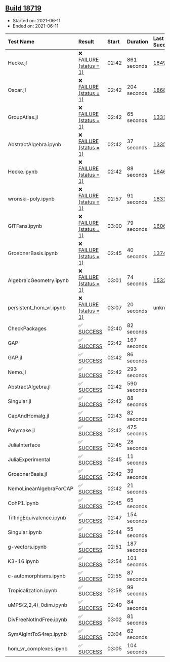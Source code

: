 ## [Build 18719](https://oscarci.mathematik.uni-kl.de/job/oscar/18719/)

* Started on: 2021-06-11
* Ended on: 2021-06-11

| Test Name    | Result | Start | Duration | Last Success | First Failure |
|:-------------|:-------|:------|:---------|:-------------|:--------------|
| Hecke.jl | ❌ [FAILURE (status = 1)](https://oscarci.mathematik.uni-kl.de/job/oscar/18719/artifact/logs/build-18719/Hecke.jl.log) | 02:42 | 861 seconds | [18490](https://oscarci.mathematik.uni-kl.de/job/oscar/18490/) | [18491](https://oscarci.mathematik.uni-kl.de/job/oscar/18491/) |
| Oscar.jl | ❌ [FAILURE (status = 1)](https://oscarci.mathematik.uni-kl.de/job/oscar/18719/artifact/logs/build-18719/Oscar.jl.log) | 02:42 | 204 seconds | [18684](https://oscarci.mathematik.uni-kl.de/job/oscar/18684/) | [18685](https://oscarci.mathematik.uni-kl.de/job/oscar/18685/) |
| GroupAtlas.jl | ❌ [FAILURE (status = 1)](https://oscarci.mathematik.uni-kl.de/job/oscar/18719/artifact/logs/build-18719/GroupAtlas.jl.log) | 02:42 | 65 seconds | [13311](https://oscarci.mathematik.uni-kl.de/job/oscar/13311/) | [13312](https://oscarci.mathematik.uni-kl.de/job/oscar/13312/) |
| AbstractAlgebra.ipynb | ❌ [FAILURE (status = 1)](https://oscarci.mathematik.uni-kl.de/job/oscar/18719/artifact/logs/build-18719/AbstractAlgebra.ipynb.log) | 02:42 | 37 seconds | [13355](https://oscarci.mathematik.uni-kl.de/job/oscar/13355/) | [13356](https://oscarci.mathematik.uni-kl.de/job/oscar/13356/) |
| Hecke.ipynb | ❌ [FAILURE (status = 1)](https://oscarci.mathematik.uni-kl.de/job/oscar/18719/artifact/logs/build-18719/Hecke.ipynb.log) | 02:42 | 88 seconds | [16463](https://oscarci.mathematik.uni-kl.de/job/oscar/16463/) | [16464](https://oscarci.mathematik.uni-kl.de/job/oscar/16464/) |
| wronski-poly.ipynb | ❌ [FAILURE (status = 1)](https://oscarci.mathematik.uni-kl.de/job/oscar/18719/artifact/logs/build-18719/wronski-poly.ipynb.log) | 02:57 | 91 seconds | [18314](https://oscarci.mathematik.uni-kl.de/job/oscar/18314/) | [18315](https://oscarci.mathematik.uni-kl.de/job/oscar/18315/) |
| GITFans.ipynb | ❌ [FAILURE (status = 1)](https://oscarci.mathematik.uni-kl.de/job/oscar/18719/artifact/logs/build-18719/GITFans.ipynb.log) | 03:00 | 79 seconds | [16068](https://oscarci.mathematik.uni-kl.de/job/oscar/16068/) | [16069](https://oscarci.mathematik.uni-kl.de/job/oscar/16069/) |
| GroebnerBasis.ipynb | ❌ [FAILURE (status = 1)](https://oscarci.mathematik.uni-kl.de/job/oscar/18719/artifact/logs/build-18719/GroebnerBasis.ipynb.log) | 02:45 | 40 seconds | [13748](https://oscarci.mathematik.uni-kl.de/job/oscar/13748/) | [13749](https://oscarci.mathematik.uni-kl.de/job/oscar/13749/) |
| AlgebraicGeometry.ipynb | ❌ [FAILURE (status = 1)](https://oscarci.mathematik.uni-kl.de/job/oscar/18719/artifact/logs/build-18719/AlgebraicGeometry.ipynb.log) | 03:01 | 74 seconds | [15322](https://oscarci.mathematik.uni-kl.de/job/oscar/15322/) | [15323](https://oscarci.mathematik.uni-kl.de/job/oscar/15323/) |
| persistent_hom_vr.ipynb | ❌ [FAILURE (status = 1)](https://oscarci.mathematik.uni-kl.de/job/oscar/18719/artifact/logs/build-18719/persistent_hom_vr.ipynb.log) | 03:07 | 20 seconds | unknown | unknown |
| CheckPackages | ✅ [SUCCESS](https://oscarci.mathematik.uni-kl.de/job/oscar/18719/artifact/logs/build-18719/CheckPackages.log) | 02:40 | 82 seconds |  |  |
| GAP | ✅ [SUCCESS](https://oscarci.mathematik.uni-kl.de/job/oscar/18719/artifact/logs/build-18719/GAP.log) | 02:42 | 167 seconds |  |  |
| GAP.jl | ✅ [SUCCESS](https://oscarci.mathematik.uni-kl.de/job/oscar/18719/artifact/logs/build-18719/GAP.jl.log) | 02:42 | 86 seconds |  |  |
| Nemo.jl | ✅ [SUCCESS](https://oscarci.mathematik.uni-kl.de/job/oscar/18719/artifact/logs/build-18719/Nemo.jl.log) | 02:42 | 293 seconds |  |  |
| AbstractAlgebra.jl | ✅ [SUCCESS](https://oscarci.mathematik.uni-kl.de/job/oscar/18719/artifact/logs/build-18719/AbstractAlgebra.jl.log) | 02:42 | 590 seconds |  |  |
| Singular.jl | ✅ [SUCCESS](https://oscarci.mathematik.uni-kl.de/job/oscar/18719/artifact/logs/build-18719/Singular.jl.log) | 02:42 | 88 seconds |  |  |
| CapAndHomalg.jl | ✅ [SUCCESS](https://oscarci.mathematik.uni-kl.de/job/oscar/18719/artifact/logs/build-18719/CapAndHomalg.jl.log) | 02:43 | 82 seconds |  |  |
| Polymake.jl | ✅ [SUCCESS](https://oscarci.mathematik.uni-kl.de/job/oscar/18719/artifact/logs/build-18719/Polymake.jl.log) | 02:42 | 475 seconds |  |  |
| JuliaInterface | ✅ [SUCCESS](https://oscarci.mathematik.uni-kl.de/job/oscar/18719/artifact/logs/build-18719/JuliaInterface.log) | 02:45 | 28 seconds |  |  |
| JuliaExperimental | ✅ [SUCCESS](https://oscarci.mathematik.uni-kl.de/job/oscar/18719/artifact/logs/build-18719/JuliaExperimental.log) | 02:45 | 11 seconds |  |  |
| GroebnerBasis.jl | ✅ [SUCCESS](https://oscarci.mathematik.uni-kl.de/job/oscar/18719/artifact/logs/build-18719/GroebnerBasis.jl.log) | 02:42 | 39 seconds |  |  |
| NemoLinearAlgebraForCAP | ✅ [SUCCESS](https://oscarci.mathematik.uni-kl.de/job/oscar/18719/artifact/logs/build-18719/NemoLinearAlgebraForCAP.log) | 02:42 | 21 seconds |  |  |
| CohP1.ipynb | ✅ [SUCCESS](https://oscarci.mathematik.uni-kl.de/job/oscar/18719/artifact/logs/build-18719/CohP1.ipynb.log) | 02:45 | 65 seconds |  |  |
| TiltingEquivalence.ipynb | ✅ [SUCCESS](https://oscarci.mathematik.uni-kl.de/job/oscar/18719/artifact/logs/build-18719/TiltingEquivalence.ipynb.log) | 02:47 | 154 seconds |  |  |
| Singular.ipynb | ✅ [SUCCESS](https://oscarci.mathematik.uni-kl.de/job/oscar/18719/artifact/logs/build-18719/Singular.ipynb.log) | 02:44 | 55 seconds |  |  |
| g-vectors.ipynb | ✅ [SUCCESS](https://oscarci.mathematik.uni-kl.de/job/oscar/18719/artifact/logs/build-18719/g-vectors.ipynb.log) | 02:51 | 187 seconds |  |  |
| K3-16.ipynb | ✅ [SUCCESS](https://oscarci.mathematik.uni-kl.de/job/oscar/18719/artifact/logs/build-18719/K3-16.ipynb.log) | 02:54 | 101 seconds |  |  |
| c-automorphisms.ipynb | ✅ [SUCCESS](https://oscarci.mathematik.uni-kl.de/job/oscar/18719/artifact/logs/build-18719/c-automorphisms.ipynb.log) | 02:55 | 87 seconds |  |  |
| Tropicalization.ipynb | ✅ [SUCCESS](https://oscarci.mathematik.uni-kl.de/job/oscar/18719/artifact/logs/build-18719/Tropicalization.ipynb.log) | 02:58 | 99 seconds |  |  |
| uMPS(2,2,4)_0dim.ipynb | ✅ [SUCCESS](https://oscarci.mathematik.uni-kl.de/job/oscar/18719/artifact/logs/build-18719/uMPS-2-2-4-_0dim.ipynb.log) | 02:49 | 84 seconds |  |  |
| DivFreeNotIndFree.ipynb | ✅ [SUCCESS](https://oscarci.mathematik.uni-kl.de/job/oscar/18719/artifact/logs/build-18719/DivFreeNotIndFree.ipynb.log) | 03:02 | 81 seconds |  |  |
| SymAlgIntToS4rep.ipynb | ✅ [SUCCESS](https://oscarci.mathematik.uni-kl.de/job/oscar/18719/artifact/logs/build-18719/SymAlgIntToS4rep.ipynb.log) | 03:04 | 62 seconds |  |  |
| hom_vr_complexes.ipynb | ✅ [SUCCESS](https://oscarci.mathematik.uni-kl.de/job/oscar/18719/artifact/logs/build-18719/hom_vr_complexes.ipynb.log) | 03:05 | 104 seconds |  |  |

